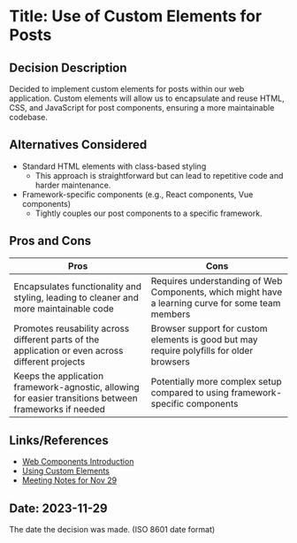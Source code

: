 # Title: Use of Custom Elements for Posts

## Decision Description
Decided to implement custom elements for posts within our web application. Custom elements will allow us to encapsulate and reuse HTML, CSS, and JavaScript for post components, ensuring a more maintainable codebase.

## Alternatives Considered
- Standard HTML elements with class-based styling
    - This approach is straightforward but can lead to repetitive code and harder maintenance.
- Framework-specific components (e.g., React components, Vue components)
    - Tightly couples our post components to a specific framework.

## Pros and Cons

| Pros | Cons |
|------|------|
| Encapsulates functionality and styling, leading to cleaner and more maintainable code | Requires understanding of Web Components, which might have a learning curve for some team members |
| Promotes reusability across different parts of the application or even across different projects | Browser support for custom elements is good but may require polyfills for older browsers |
| Keeps the application framework-agnostic, allowing for easier transitions between frameworks if needed | Potentially more complex setup compared to using framework-specific components |

## Links/References
- [Web Components Introduction](https://developer.mozilla.org/en-US/docs/Web/Web_Components)
- [Using Custom Elements](https://developer.mozilla.org/en-US/docs/Web/Web_Components/Using_custom_elements)
- [Meeting Notes for Nov 29](admin/meetings/2023-11-29.md)

## Date: 2023-11-29
The date the decision was made.
(ISO 8601 date format)
